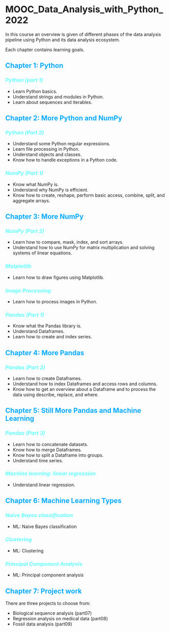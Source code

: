 # MOOC_Data_Analysis_with_Python_2022

In this course an overview is given of different phases of the data analysis pipeline using Python and its data analysis ecosystem.

Each chapter contains learning goals.

## <font color="#00aaff">Chapter 1: Python</font>

### <font color="#66ffff">*Python (part 1)*</font>
- Learn Python basics.
- Understand strings and modules in Python.
- Learn about sequences and iterables.

## <font color="#00aaff">Chapter 2: More Python and NumPy</font>

### <font color="#66ffff">*Python (Part 2)*</font>
- Understand some Python regular expressions.
- Learn file processing in Python.
- Understand objects and classes.
- Know how to handle exceptions in a Python code.

### <font color="#66ffff">*NumPy (Part 1)*</font>
- Know what NumPy is.
- Understand why NumPy is efficient.
- Know how to create, reshape, perform basic access, combine, split, and aggregate arrays.

## <font color="#00aaff">Chapter 3: More NumPy</font>

### <font color="#66ffff">*NumPy (Part 2)*</font>
- Learn how to compare, mask, index, and sort arrays.
- Understand how to use NumPy for matrix multiplication and solving systems of linear equations.

### <font color="#66ffff">*Matplotlib*</font>
- Learn how to draw figures using Matplotlib.

### <font color="#66ffff">*Image Processing*</font>
- Learn how to process images in Python.

### <font color="#66ffff">*Pandas (Part 1)*</font>
- Know what the Pandas library is.
- Understand Dataframes.
- Learn how to create and index series.

## <font color="#00aaff">Chapter 4: More Pandas</font>

### <font color="#66ffff">*Pandas (Part 2)*</font>
- Learn how to create Dataframes.
- Understand how to index Dataframes and access rows and columns.
- Know how to get an overview about a Dataframe and to process the data using describe, replace, and where.

## <font color="#00aaff">Chapter 5: Still More Pandas and Machine Learning</font>

### <font color="#66ffff">*Pandas (Part 3)*</font>
- Learn how to concatenate datasets.
- Know how to merge Dataframes.
- Know how to split a Dataframe into groups.
- Understand time series.

### <font color="#66ffff">*Machine learning: linear regression*</font>
- Understand linear regression.

## <font color="#00aaff">Chapter 6: Machine Learning Types</font>

### <font color="#66ffff">*Naive Bayes classification*</font>
- ML: Naive Bayes classification

### <font color="#66ffff">*Clustering*</font>
- ML: Clustering

### <font color="#66ffff">*Principal Component Analysis*</font>
- ML: Principal component analysis

## <font color="#00aaff">Chapter 7: Project work</font>

There are three projects to choose from:
- Biological sequence analysis (part07)
- Regression analysis on medical data (part08)
- Fossil data analysis (part09)
